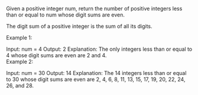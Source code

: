 Given a positive integer num, return the number of positive integers less than or equal to num whose digit sums are even.

The digit sum of a positive integer is the sum of all its digits.

 

Example 1:

Input: num = 4
Output: 2
Explanation:
The only integers less than or equal to 4 whose digit sums are even are 2 and 4.    
Example 2:

Input: num = 30
Output: 14
Explanation:
The 14 integers less than or equal to 30 whose digit sums are even are
2, 4, 6, 8, 11, 13, 15, 17, 19, 20, 22, 24, 26, and 28.